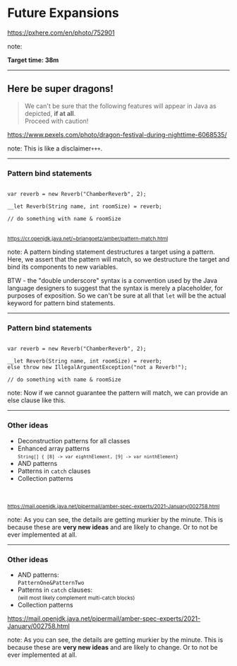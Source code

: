 <!-- .slide: data-background="img/background/final-puzzle-piece.jpg" data-background-color="black" data-background-opacity="0.4" -->
# Future Expansions <!-- .element: class="stroke" -->

<https://pxhere.com/en/photo/752901> <!-- .element: class="attribution" -->

note:

**Target time: 38m**

---

<!-- .slide: data-background="img/background/dragons.jpg" data-background-color="black" data-background-opacity="0.7" -->
## Here be super dragons! <!-- .element: class="stroke" -->

<blockquote class="explanation">
    We can't be sure that the following features will appear in Java as depicted, <strong>if at all</strong>.<br/>
    Proceed with caution!
</blockquote>

<https://www.pexels.com/photo/dragon-festival-during-nighttime-6068535/> <!-- .element: class="attribution" --> 

note:
This is like a disclaimer`+++`.

---

<!-- .slide: data-auto-animate" -->

### Pattern bind statements

<pre data-id="pattern-bind-statements-animation"><code class="java" data-trim data-line-numbers>
var reverb = new Reverb("ChamberReverb", 2);

__let Reverb(String name, int roomSize) = reverb;

// do something with name & roomSize
</code></pre>

<br/>
<small>
<a href="https://cr.openjdk.java.net/~briangoetz/amber/pattern-match.html">https://cr.openjdk.java.net/~briangoetz/amber/pattern-match.html</a>
</small>

note:
A pattern binding statement destructures a target using a pattern.
Here, we assert that the pattern will match, so we destructure the target and bind its components to new variables. 

BTW - the "double underscore" syntax is a convention used by the Java language designers to suggest that the syntax is merely a placeholder, for purposes of exposition. 
So we can't be sure at all that `let` will be the actual keyword for pattern bind statements.

---

<!-- .slide: data-auto-animate" -->

### Pattern bind statements

<pre data-id="pattern-bind-statements-animation"><code class="java" data-trim data-line-numbers="4">
var reverb = new Reverb("ChamberReverb", 2);

__let Reverb(String name, int roomSize) = reverb;
else throw new IllegalArgumentException("not a Reverb!");

// do something with name & roomSize
</code></pre>

note:
Now if we cannot guarantee the pattern will match, we can provide an else clause like this.

---

### Other ideas

<ul>
    <li>Deconstruction patterns for all classes</li>
    <li>Enhanced array patterns<br/><small><code>String[] { [8] -> var eighthElement, [9] -> var ninthElement}</code></small></li>
    <li>AND patterns</li>
    <li>Patterns in <code>catch</code> clauses</li>
    <li>Collection patterns</li>
</ul>

<br/>
<br/>
<small>
<a href="https://mail.openjdk.java.net/pipermail/amber-spec-experts/2021-January/002758.html">https://mail.openjdk.java.net/pipermail/amber-spec-experts/2021-January/002758.html</a>
</small>

note:
As you can see, the details are getting murkier by the minute.
This is because these are **very new ideas** and are likely to change. 
Or to not be ever implemented at all.

---

<!---.slide: data-visibility="hidden" -->

### Other ideas

<ul>
    <li class="fragment">AND patterns:<br/><code>PatternOne&PatternTwo</code>
    <li class="fragment">Patterns in <code>catch</code> clauses:<br/><small>(will most likely complement multi-catch blocks)</small>
    <li class="fragment">Collection patterns
</ul>

<https://mail.openjdk.java.net/pipermail/amber-spec-experts/2021-January/002758.html> <!-- .element: class="attribution" -->

note:
As you can see, the details are getting murkier by the minute.
This is because these are **very new ideas** and are likely to change. 
Or to not be ever implemented at all.
